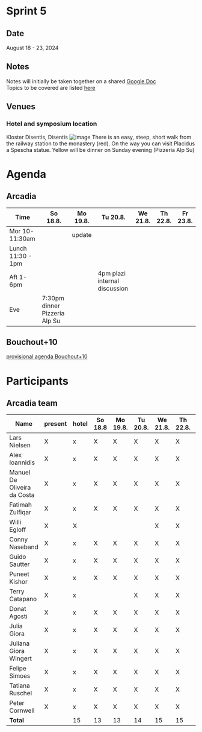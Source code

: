 # Sprint 5
## Date
August 18 - 23, 2024

## Notes
Notes will initially be taken together on a shared [Google Doc](https://docs.google.com/document/d/1YO4xTT3l_ySuBneghkcbxAK15Uj6sR9mSdLekit3Owg/edit)  
Topics to be covered are listed [here](https://github.com/plazi/arcadia-project/issues/258)

## Venues
### Hotel and symposium location
Kloster Disentis, Disentis
![image](https://github.com/user-attachments/assets/a693310a-c4cf-4dfe-8741-7456b646dfda)
There is an easy, steep, short walk from the railway station to the monastery (red). On the way you can visit Placidus a Spescha statue. Yellow will be dinner on Sunday evening (Pizzeria Alp Su)

# Agenda
## Arcadia
| Time              |  So 18.8. | Mo 19.8. | Tu 20.8. | We 21.8. | Th 22.8. | Fr 23.8. | 
| -------------------|-----------|-----------|-----------|----------|----------|----------|
| Mor 10-11:30am     |           |  update   |         |          |          |          |
| Lunch 11:30 - 1pm  |           |           |           |          |          |          |
| Aft 1-6pm          |           |           | 4pm plazi internal discussion  |         |  |          |
| Eve                |  7:30pm dinner Pizzeria Alp Su | | | | | |

## Bouchout+10 
[provisional agenda Bouchout+10](https://docs.google.com/spreadsheets/d/1kcvTK3o5W6lLHHAX_QqQ5izCF_C91rjGIdyr8DSGVR0/edit?gid=2070640242#gid=2070640242)

# Participants
## Arcadia team

| Name                          | present | hotel|  So 18.8 | Mo 19.8. | Tu 20.8. | We 21.8. | Th 22.8. | Fr 23.8. | Sa 24.8. |
| ---------------               |---------|----- |----------|---------|---------|---------|---------|---------|---------|
| Lars Nielsen                  | X       |  x   |  X       | X       | X       | X       | X       | X       | X    |
| Alex Ioannidis                | X       |  x   |  X       | X       | X       | X       | X       | X       | X    |
| Manuel De Oliveira da Costa   | X       |  x   |  X       | X       | X       | X       | X       | X       | X    |
| Fatimah Zulfiqar              | X       |  x   |  X       | X       | X       | X       | X       | X       | X    |
| Willi Egloff                  | X       |  X   |          |         |         | X       | X       | X       |  
| Conny Naseband                | X       |  x   |  X       | X       | X       | X       | X       | X       | X    |
| Guido Sautter                 | X       |  x   |  X       | X       | X       | X       | X       | X       | X    |
| Puneet Kishor                 | X       |  x   |  X       | X       | X       | X       | X       | X       | X    |
| Terry Catapano                | X       |  x   |          |         | X       | X       | X       | X       | X    |
| Donat Agosti                  | X       |  x   |  X       | X       | X       | X       | X       | X       | X    |
| Julia Giora                   | X       |  x   |  X       | X       | X       | X       | X       | X       | X    |
| Juliana Giora Wingert         | X       |  x   |  X       | X       | X       | X       | X       | X       | X    |
| Felipe Simoes                 | X       |  x   |  X       | X       | X       | X       | X       | X       | X    |
| Tatiana Ruschel               | X       |  x   |  X       | X       | X       | X       | X       | X       | X    |
| Peter Cornwell                | X       |  x   |  X       | X       | X       | X       | X       | X       | X    |
| **Total**                     |         |  15  | 13       | 13      | 14      | 15      | 15      | 15      |  14  |
